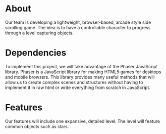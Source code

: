 # About
Our team is developing a lightweight, browser-based, arcade style side scrolling game. The idea is to have a controllable character to progress through a level capturing objects.

# Dependencies
To implement this project, we will take advantage of the Phaser JavaScript library. Phaser is a JavaScript library for making HTML5 games for desktops and mobile browsers. This library provides many useful methods that will allow us to create complex scenes and structures without having to implement it in raw html or write everything from scratch in JavaScript.

# Features
Our features will include one expansive, detailed level. The level will feature common objects such as stars. 